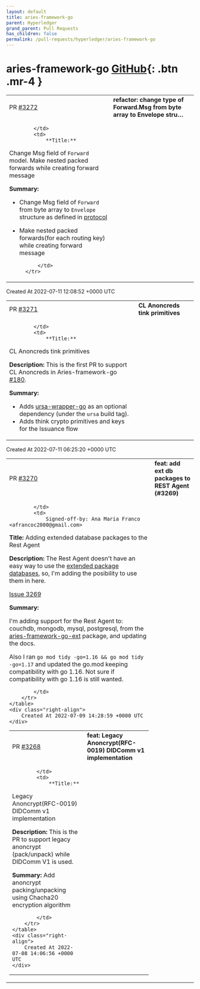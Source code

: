 ```yaml
---
layout: default
title: aries-framework-go
parent: Hyperledger
grand_parent: Pull Requests
has_children: false
permalink: /pull-requests/hyperledger/aries-framework-go
---
```


# aries-framework-go <span class="fs-3 right-align">[GitHub](https://github.com/hyperledger/aries-framework-go){: .btn .mr-4 }</span>


<div>
    <table>
        <tr>
            <td>
                PR <a href="https://github.com/hyperledger/aries-framework-go/pull/3272" class=".btn">#3272</a>
            </td>
            <td>
                <b>
                    refactor: change type of Forward.Msg from byte array to Envelope stru…
                </b>
            </td>
        </tr>
        <tr>
            <td>
                
            </td>
            <td>
                **Title:**
Change Msg field of `Forward` model. Make nested packed forwards while creating forward message

**Summary:**

- Change Msg field of `Forward` from byte array to `Envelope` structure as defined in [protocol](https://github.com/hyperledger/aries-rfcs/blob/main/concepts/0094-cross-domain-messaging/README.md#corerouting10forward)
- Make nested packed forwards(for each routing key) while creating forward message


            </td>
        </tr>
    </table>
    <div class="right-align">
        Created At 2022-07-11 12:08:52 +0000 UTC
    </div>
</div>

<div>
    <table>
        <tr>
            <td>
                PR <a href="https://github.com/hyperledger/aries-framework-go/pull/3271" class=".btn">#3271</a>
            </td>
            <td>
                <b>
                    CL Anoncreds tink primitives
                </b>
            </td>
        </tr>
        <tr>
            <td>
                
            </td>
            <td>
                **Title:**
CL Anoncreds tink primitives

**Description:**
This is the first PR to support CL Anoncreds in Aries-framework-go [#180](https://github.com/hyperledger/aries-framework-go/issues/180).

**Summary:**
- Adds [ursa-wrapper-go](https://github.com/hyperledger/ursa-wrapper-go) as an optional dependency (under the `ursa` build tag).
- Adds think crypto primitives and keys for the Issuance flow 
            </td>
        </tr>
    </table>
    <div class="right-align">
        Created At 2022-07-11 06:25:20 +0000 UTC
    </div>
</div>

<div>
    <table>
        <tr>
            <td>
                PR <a href="https://github.com/hyperledger/aries-framework-go/pull/3270" class=".btn">#3270</a>
            </td>
            <td>
                <b>
                    feat: add ext db packages to REST Agent (#3269)
                </b>
            </td>
        </tr>
        <tr>
            <td>
                
            </td>
            <td>
                Signed-off-by: Ana Maria Franco <afrancoc2000@gmail.com>

**Title:**
Adding extended database packages to the Rest Agent

**Description:**
The Rest Agent doesn't have an easy way to use the [extended package databases](https://github.com/hyperledger/aries-framework-go-ext/tree/ce8776c10037404f5c31a67aced0df6828bc4c28), so, I'm adding the posibility to use them in here.

[Issue 3269](https://github.com/hyperledger/aries-framework-go/issues/3269)

**Summary:**

I'm adding support for the Rest Agent to: couchdb, mongodb, mysql, postgresql, from the [aries-framework-go-ext](https://github.com/hyperledger/aries-framework-go-ext) package, and updating the docs.

Also I ran `go mod tidy -go=1.16 && go mod tidy -go=1.17` and updated the go.mod keeping compatibility with go 1.16. Not sure if compatibility with go 1.16 is still wanted.



            </td>
        </tr>
    </table>
    <div class="right-align">
        Created At 2022-07-09 14:28:59 +0000 UTC
    </div>
</div>

<div>
    <table>
        <tr>
            <td>
                PR <a href="https://github.com/hyperledger/aries-framework-go/pull/3268" class=".btn">#3268</a>
            </td>
            <td>
                <b>
                    feat: Legacy Anoncrypt(RFC-0019) DIDComm v1 implementation
                </b>
            </td>
        </tr>
        <tr>
            <td>
                
            </td>
            <td>
                **Title:**
Legacy Anoncrypt(RFC-0019) DIDComm v1 implementation

**Description:**
This is the PR to support legacy anoncrypt (pack/unpack) while DIDComm V1 is used.

**Summary:**
Add anoncrypt packing/unpacking using Chacha20 encryption algorithm

            </td>
        </tr>
    </table>
    <div class="right-align">
        Created At 2022-07-08 14:06:56 +0000 UTC
    </div>
</div>

